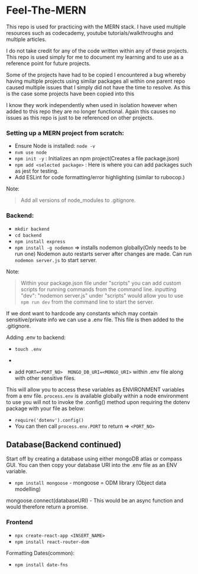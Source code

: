 # Feel-The-MERN

This repo is used for practicing with the MERN stack. I have used multiple resources such as codecademy, youtube tutorials/walkthroughs and multiple articles. 

I do not take credit for any of the code written within any of these projects. This repo is used simply for me to document my learning and to use as a reference point for future projects.

Some of the projects have had to be copied 
I encountered a bug whereby having multiple projects using similar packages all within one parent repo caused multiple issues that I simply did not have the time to resolve.
As this is the case some projects have been copied into this 

I know they work independently when used in isolation however when added to this repo they are no longer functional. Again this causes no issues as this repo is just to be referenced on other projects. 

### Setting up a MERN project from scratch:
* Ensure Node is installed: ```node -v```
* ```nvm use node```
* ```npm init -y``` : Initializes an npm project(Creates a file package.json)
* ```npm add <selected package>``` : Here is where you can add packages such as jest for testing. 
* Add ESLint for code formatting/error highlighting (similar to rubocop.)

Note: 
> Add all versions of node_modules to .gitignore.

### Backend:
* ```mkdir backend```
* ```cd backend```
* ```npm install express```
* ```npm install -g nodemon``` => installs nodemon globally(Only needs to be run one) Nodemon auto restarts server after changes are made. Can run ```nodemon server.js``` to start server.

Note: 
> Within your package.json file under "scripts" you can add custom scripts for running commands from the command line.
> inputting "dev": "nodemon server.js" under "scripts" would allow you to use ```npm run dev``` from the command line to start the server.

If we dont want to hardcode any constants which may contain sensitive/private info we can use a .env file. This file is then added to the .gitignore.

Adding .env to backend:
* ```touch .env```
* ```npm install dotenv
* add ```PORT=<PORT_NO>  MONGO_DB_URI=<MONGO_URI>``` within .env file along with other sensitive files.

This will allow you to access these variables as ENVIRONMENT variables from a env file. 
```process.env``` is available globally within a node environment to use you will not to invoke the .config() method upon requiring the dotenv package with your file as below:
* ```require('dotenv').config()```
* You can then call ```process.env.PORT``` to return => ```<PORT_NO>```

## Database(Backend continued)
Start off by creating a database using either mongoDB atlas or compass GUI. You can then copy your database URI into the .env file as an ENV variable. 
* ```npm install mongoose``` - mongoose = ODM library (Object data modelling)

mongoose.connect(databaseURI) - This would be an async function and would therefore return a promise.


### Frontend
* ```npx create-react-app <INSERT_NAME>```
* ```npm install react-router-dom```

Formatting Dates(common):
* ```npm install date-fns```
